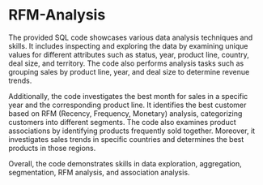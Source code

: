 # RFM-Analysis
The provided SQL code showcases various data analysis techniques and skills. It includes inspecting and exploring the data by examining unique values for different attributes such as status, year, product line, country, deal size, and territory. The code also performs analysis tasks such as grouping sales by product line, year, and deal size to determine revenue trends.

Additionally, the code investigates the best month for sales in a specific year and the corresponding product line. It identifies the best customer based on RFM (Recency, Frequency, Monetary) analysis, categorizing customers into different segments. The code also examines product associations by identifying products frequently sold together. Moreover, it investigates sales trends in specific countries and determines the best products in those regions.

Overall, the code demonstrates skills in data exploration, aggregation, segmentation, RFM analysis, and association analysis.
